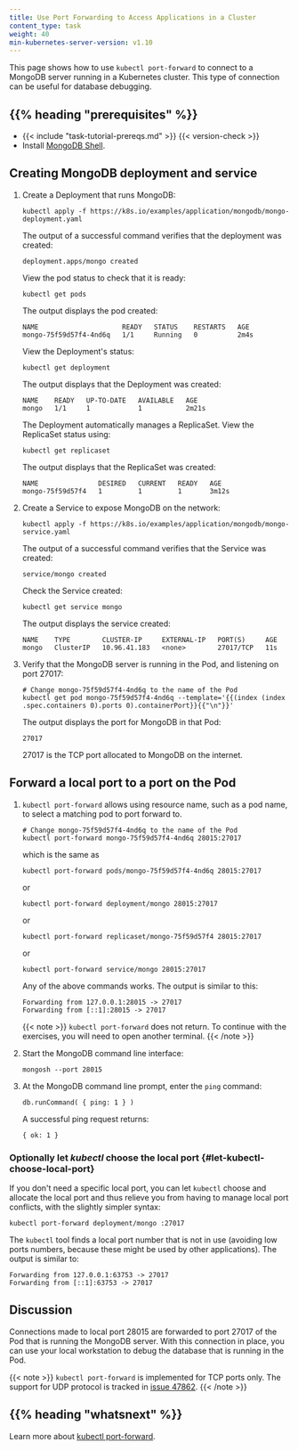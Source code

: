 ```yaml
---
title: Use Port Forwarding to Access Applications in a Cluster
content_type: task
weight: 40
min-kubernetes-server-version: v1.10
---
```


<!-- overview -->

This page shows how to use `kubectl port-forward` to connect to a MongoDB
server running in a Kubernetes cluster. This type of connection can be useful
for database debugging.

## {{% heading "prerequisites" %}}

* {{< include "task-tutorial-prereqs.md" >}} {{< version-check >}}
* Install [MongoDB Shell](https://www.mongodb.com/try/download/shell).

<!-- steps -->

## Creating MongoDB deployment and service

1. Create a Deployment that runs MongoDB:

   ```shell
   kubectl apply -f https://k8s.io/examples/application/mongodb/mongo-deployment.yaml
   ```

   The output of a successful command verifies that the deployment was created:

   ```
   deployment.apps/mongo created
   ```

   View the pod status to check that it is ready:

   ```shell
   kubectl get pods
   ```

   The output displays the pod created:

   ```
   NAME                     READY   STATUS    RESTARTS   AGE
   mongo-75f59d57f4-4nd6q   1/1     Running   0          2m4s
   ```

   View the Deployment's status:

   ```shell
   kubectl get deployment
   ```

   The output displays that the Deployment was created:

   ```
   NAME    READY   UP-TO-DATE   AVAILABLE   AGE
   mongo   1/1     1            1           2m21s
   ```

   The Deployment automatically manages a ReplicaSet.
   View the ReplicaSet status using:

   ```shell
   kubectl get replicaset
   ```

   The output displays that the ReplicaSet was created:

   ```
   NAME               DESIRED   CURRENT   READY   AGE
   mongo-75f59d57f4   1         1         1       3m12s
   ```

2. Create a Service to expose MongoDB on the network:

   ```shell
   kubectl apply -f https://k8s.io/examples/application/mongodb/mongo-service.yaml
   ```

   The output of a successful command verifies that the Service was created:

   ```
   service/mongo created
   ```

   Check the Service created:

   ```shell
   kubectl get service mongo
   ```

   The output displays the service created:

   ```
   NAME    TYPE        CLUSTER-IP     EXTERNAL-IP   PORT(S)     AGE
   mongo   ClusterIP   10.96.41.183   <none>        27017/TCP   11s
   ```

3. Verify that the MongoDB server is running in the Pod, and listening on port 27017:

   ```shell
   # Change mongo-75f59d57f4-4nd6q to the name of the Pod
   kubectl get pod mongo-75f59d57f4-4nd6q --template='{{(index (index .spec.containers 0).ports 0).containerPort}}{{"\n"}}'
   ```

   The output displays the port for MongoDB in that Pod:

   ```
   27017
   ```

   27017 is the TCP port allocated to MongoDB on the internet.

## Forward a local port to a port on the Pod

1. `kubectl port-forward` allows using resource name, such as a pod name, to select a matching pod to port forward to.


   ```shell
   # Change mongo-75f59d57f4-4nd6q to the name of the Pod
   kubectl port-forward mongo-75f59d57f4-4nd6q 28015:27017
   ```

   which is the same as

   ```shell
   kubectl port-forward pods/mongo-75f59d57f4-4nd6q 28015:27017
   ```

   or

   ```shell
   kubectl port-forward deployment/mongo 28015:27017
   ```

   or

   ```shell
   kubectl port-forward replicaset/mongo-75f59d57f4 28015:27017
   ```

   or

   ```shell
   kubectl port-forward service/mongo 28015:27017
   ```

   Any of the above commands works. The output is similar to this:

   ```
   Forwarding from 127.0.0.1:28015 -> 27017
   Forwarding from [::1]:28015 -> 27017
   ```

   {{< note >}}
   `kubectl port-forward` does not return. To continue with the exercises, you will need to open another terminal.
   {{< /note >}}

2. Start the MongoDB command line interface:

   ```shell
   mongosh --port 28015
   ```

3. At the MongoDB command line prompt, enter the `ping` command:

   ```
   db.runCommand( { ping: 1 } )
   ```

   A successful ping request returns:

   ```
   { ok: 1 }
   ```

### Optionally let _kubectl_ choose the local port {#let-kubectl-choose-local-port}

If you don't need a specific local port, you can let `kubectl` choose and allocate 
the local port and thus relieve you from having to manage local port conflicts, with 
the slightly simpler syntax:

```shell
kubectl port-forward deployment/mongo :27017
```

The `kubectl` tool finds a local port number that is not in use (avoiding low ports numbers,
because these might be used by other applications). The output is similar to:

```
Forwarding from 127.0.0.1:63753 -> 27017
Forwarding from [::1]:63753 -> 27017
```

<!-- discussion -->

## Discussion

Connections made to local port 28015 are forwarded to port 27017 of the Pod that
is running the MongoDB server. With this connection in place, you can use your
local workstation to debug the database that is running in the Pod.

{{< note >}}
`kubectl port-forward` is implemented for TCP ports only.
The support for UDP protocol is tracked in
[issue 47862](https://github.com/kubernetes/kubernetes/issues/47862).
{{< /note >}}

## {{% heading "whatsnext" %}}

Learn more about [kubectl port-forward](/docs/kubernetes/en/reference/generated/kubectl/kubectl-commands/#port-forward).

